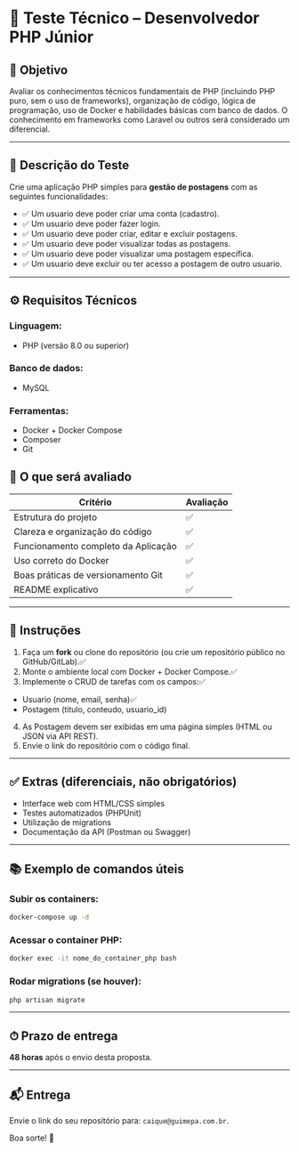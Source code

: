 # 🧪 Teste Técnico – Desenvolvedor PHP Júnior

## 🎯 Objetivo

Avaliar os conhecimentos técnicos fundamentais de PHP (incluindo PHP puro, sem o uso de frameworks), organização de código, lógica de programação, uso de Docker e habilidades básicas com banco de dados. O conhecimento em frameworks como Laravel ou outros será considerado um diferencial.

---

## 📝 Descrição do Teste

Crie uma aplicação PHP simples para **gestão de postagens** com as seguintes funcionalidades:

- ✅ Um usuario deve poder criar uma conta (cadastro).
- ✅ Um usuario deve poder fazer login.
- ✅ Um usuario deve poder criar, editar e excluir postagens.
- ✅ Um usuario deve poder visualizar todas as postagens.
- ✅ Um usuario deve poder visualizar uma postagem específica.
- ✅ Um usuario deve excluir ou ter acesso a postagem de outro usuario.

---

## ⚙️ Requisitos Técnicos

### Linguagem:
- PHP (versão 8.0 ou superior)

### Banco de dados:
- MySQL

### Ferramentas:
- Docker + Docker Compose
- Composer
- Git

## 🧪 O que será avaliado

| Critério                            | Avaliação |
|-------------------------------------|-----------|
| Estrutura do projeto                | ✅        |
| Clareza e organização do código     | ✅    |
| Funcionamento completo da Aplicação | ✅     |
| Uso correto do Docker               | ✅        |
| Boas práticas de versionamento Git  | ✅  |
| README explicativo                  | ✅        |

---

## 📌 Instruções

1. Faça um **fork** ou clone do repositório (ou crie um repositório público no GitHub/GitLab).✅  
2. Monte o ambiente local com Docker + Docker Compose.✅  
3. Implemente o CRUD de tarefas com os campos:✅
- Usuario (nome, email, senha)✅
- Postagem (titulo, conteudo, usuario_id)
4. As Postagem devem ser exibidas em uma página simples (HTML ou JSON via API REST).
5. Envie o link do repositório com o código final.

---

## ✅ Extras (diferenciais, não obrigatórios)

- Interface web com HTML/CSS simples
- Testes automatizados (PHPUnit)
- Utilização de migrations
- Documentação da API (Postman ou Swagger)

---

## 📚 Exemplo de comandos úteis

### Subir os containers:
```bash
docker-compose up -d
```

### Acessar o container PHP:
```bash
docker exec -it nome_do_container_php bash
```

### Rodar migrations (se houver):
```bash
php artisan migrate
```
---

## ⏱ Prazo de entrega

**48 horas** após o envio desta proposta.

---

## 📬 Entrega

Envie o link do seu repositório para: `caique@guimepa.com.br`.

Boa sorte! 💪
